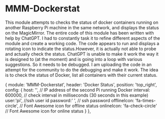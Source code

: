 # MMM-Dockerstat
This module attempts to checks the status of docker containers running on another Raspberry Pi machine in the same network, and displays the status on the MagicMirror.
The entire code of this module has been written with help by ChatGPT. I had to constantly task it to refine different aspects of the module and create a working code.
The code appears to run and displays a rotating icon to indicate the status.However, it is actually not able to probe and actually check the status. ChatGPT is unable to make it work the way it is designed to (at the moment) and is going into a loop with various suggestions. So it needs to be debugged. I am uploading the code in an attempt for the community to do the debugging and make it work. The idea is to check the status of Docker, list all containers with their current status.



 {
        module: 'MMM-Dockerstat',
        header: 'Docker Status',
        position: 'top_right',
        config: {
        host: '', // IP address of the second Pi running Docker
        interval: 600000, // check interval in milliseconds (30 seconds in this example)
        user:'pi', //ssh user id
        password:' ', // ssh password
        offlineIcon: 'fa-times-circle', // Font Awesome icon for offline status
        onlineIcon: 'fa-check-circle' // Font Awesome icon for online status
    }
    },
